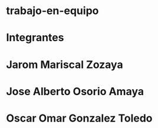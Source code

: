 # trabajo-en-equipo
# Integrantes
# Jarom Mariscal Zozaya
# Jose Alberto Osorio Amaya
# Oscar Omar Gonzalez Toledo
